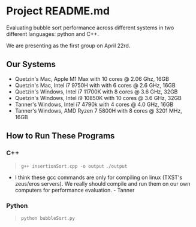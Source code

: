 # Project README.md
Evaluating bubble sort performance across different systems in two different languages: python and C++.

We are presenting as the first group on April 22rd.


## Our Systems
- Quetzin's Mac, Apple M1 Max with 10 cores @ 2.06 Ghz, 16GB
- Quetzin's Mac, Intel i7 9750H with with 6 cores @ 2.6 GHz, 16GB
- Quetzin's Windows, Intel i7 11700K with 8 cores @ 3.6 GHz, 32GB
- Quetzin's Windows, Intel i9 10850K with 10 cores @ 3.6 GHz, 32GB
- Tanner's Windows, Intel i7 4790k with 4 cores @ 4.0 GHz, 16GB
- Tanner's Windows, AMD Ryzen 7 5800H with 8 cores @ 3201 MHz, 16GB


## How to Run These Programs

### C++
> `g++ insertionSort.cpp -o output`
> `./output`
- I think these gcc commands are only for compiling on linux (TXST's zeus/eros servers). We really should compile and run them on our own computers for performance evaluation. - Tanner

### Python
> `python bubbleSort.py`